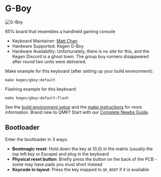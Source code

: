 # G-Boy

![G-Boy](https://i.imgur.com/APwppRwh.png)

65% board that resembles a handheld gaming console

* Keyboard Maintainer: [Matt Chan](https://github.com/mattchan)
* Hardware Supported: Kegen G-Boy
* Hardware Availability: Unfortunately, there is no site for this, and the Kegen Discord is a ghost town. The group buy runners disappeared after round two units were delivered.

Make example for this keyboard (after setting up your build environment):

    make kegen/gboy:default

Flashing example for this keyboard:

    make kegen/gboy:default:flash


See the [build environment setup](https://docs.qmk.fm/#/getting_started_build_tools) and the [make instructions](https://docs.qmk.fm/#/getting_started_make_guide) for more information. Brand new to QMK? Start with our [Complete Newbs Guide](https://docs.qmk.fm/#/newbs).

## Bootloader

Enter the bootloader in 3 ways:

* **Bootmagic reset**: Hold down the key at (0,0) in the matrix (usually the top left key or Escape) and plug in the keyboard
* **Physical reset button**: Briefly press the button on the back of the PCB - some may have pads you must short instead
* **Keycode in layout**: Press the key mapped to `QK_BOOT` if it is available
